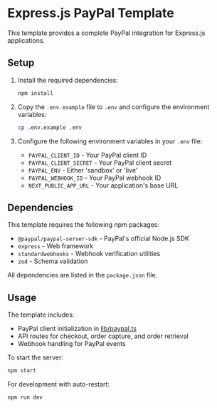 # Express.js PayPal Template

This template provides a complete PayPal integration for Express.js applications.

## Setup

1. Install the required dependencies:

   ```bash
   npm install
   ```

2. Copy the `.env.example` file to `.env` and configure the environment variables:

   ```bash
   cp .env.example .env
   ```

3. Configure the following environment variables in your `.env` file:
   - `PAYPAL_CLIENT_ID` - Your PayPal client ID
   - `PAYPAL_CLIENT_SECRET` - Your PayPal client secret
   - `PAYPAL_ENV` - Either 'sandbox' or 'live'
   - `PAYPAL_WEBHOOK_ID` - Your PayPal webhook ID
   - `NEXT_PUBLIC_APP_URL` - Your application's base URL

## Dependencies

This template requires the following npm packages:

- `@paypal/paypal-server-sdk` - PayPal's official Node.js SDK
- `express` - Web framework
- `standardwebhooks` - Webhook verification utilities
- `zod` - Schema validation

All dependencies are listed in the `package.json` file.

## Usage

The template includes:

- PayPal client initialization in [lib/paypal.ts](src/lib/paypal.ts)
- API routes for checkout, order capture, and order retrieval
- Webhook handling for PayPal events

To start the server:

```bash
npm start
```

For development with auto-restart:

```bash
npm run dev
```
